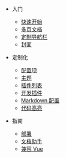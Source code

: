 * 入门

  * [快速开始](quickstart.md)
  * [多页文档](more-pages.md)
  * [定制导航栏](custom-navbar.md)
  * [封面](cover.md)

* 定制化

  * [配置项](configuration.md)
  * [主题](themes.md)
  * [插件列表](plugins.md)
  * [开发插件](write-a-plugin.md)
  * [Markdown 配置](markdown.md)
  * [代码高亮](language-highlight.md)

* 指南

  * [部署](deploy.md)
  * [文档助手](helpers.md)
  * [兼容 Vue](vue.md)